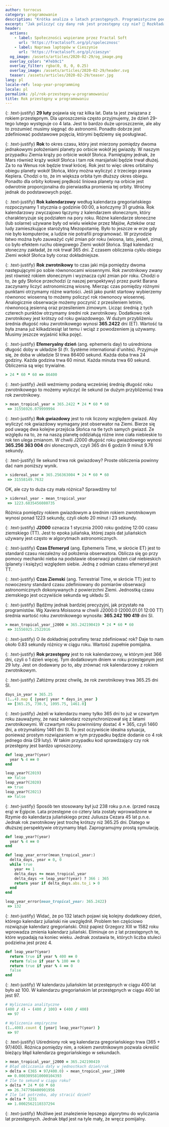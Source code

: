 ```yaml
---
author: torrocus
category: programowanie
description: "Krótka analiza o latach przestępnych. Programistyczne podejście do problemu dlaczego i który rok jest przestępny. 📅"
excerpt: "Jak policzyć czy dany rok jest przestępny czy nie? 📅 Rozkładamy lata przestępne na czynniki pierwsze. Analizujemy ten temat programując. 💻"
header:
  actions:
    - label: Społeczności wspierane przez Fractal Soft
      url: 'https://fractalsoft.org/pl/spolecznosc'
    - label: Naprawa laptopów w Cieszynie
      url: 'https://fractalsoft.org/pl/cieszyn'
  og_image: /assets/articles/2020-02-29/og_image.png
  overlay_color: "#7eb9c1"
  overlay_filter: rgba(0, 0, 0, 0.25)
  overlay_image: /assets/articles/2020-02-29/header.svg
  teaser: /assets/articles/2020-02-29/teaser.jpg
lang: pl
locale-ref: leap-year-programming
locale: pl
permalink: /pl/rok-przestepny-w-programowaniu/
title: Rok przestępny w programowaniu
---
```


{: .text-justify}
**29 luty** pojawia się raz kilka lat.
Data ta jest związana z rokiem przestępnym.
Dla uproszczenia często przyjmujemy, że dzień 29-tego lutego występuje co 4 lata.
Jest to bardzo duże uproszczenie, ale aby to zrozumieć musimy sięgnąć do astronomii.
Ponadto dobrze jest zdefiniować podstawowe pojęcia, którymi będziemy się posługiwać.

{: .text-justify}
**Rok** to okres czasu, który jest mierzony pomiędzy dwoma jednakowymi położeniami planety po orbicie wokół jej gwiazdy.
W naszym przypadku Ziemia krąży po orbicie wokół Słońca.
Pamiętajmy jednak, że Mars również krąży wokół Słońca i tam rok marsjański będzie trwał dłużej.
Za to na Wenus rok będzie trwał krócej.
Rok jest to więc okres orbitalny obiegu planety wokół Słońca,
który można wyliczyć z trzeciego prawa Keplera.
Chodzi o to, że im większa orbita tym dłuższy okres obiegu.
Ponadto dla orbity kołowej prędkość liniowa planety na orbicie jest odwrotnie proporcjonalna do pierwiastka promienia tej orbity.
Wróćmy jednak do podstawowych pojęć.

{: .text-justify}
**Rok kalendarzowy** według kalendarza gregoriańskiego rozpoczynamy 1 stycznia o godzinie 00:00, a kończymy 31 grudnia.
Rok kalendarzowy zwyczajowo łączymy z kalendarzem słonecznym,
który charakteryzuje się podziałem na pory roku.
Różne kalendarze słoneczne (lub solarne) używane były od wielu wieków przez Majów, Azteków oraz ludy zamieszkujące starożytną Mezopotamię.
Było to jeszcze w erze gdy nie było komputerów, a ludzie nie potrafili programować.
W przyrodzie łatwo można było zauważyć cykl zmian pór roku (wiosna, lato, jesień, zima),
co było efektem ruchu obiegowego Ziemi wokół Słońca.
Stąd kalendarz słoneczny zakładał, że rok trwał 365 dni.
Z czasem obliczenia cyklu obiegu Ziemi wokół Słońca były coraz dokładniejsze.

{: .text-justify}
**Rok zwrotnikowy** to czas jaki mija pomiędzy dwoma następującymi po sobie równonocami wiosennymi.
Rok zwrotnikowy zwany jest również rokiem słonecznym i wyznacza cykl zmian pór roku.
Chodzi o to, że gdy Słońce przechodzi (z naszej perspektywy) przez punkt Barana zaczynamy liczyć astronomiczną wiosnę.
Mierząc czas pomiędzy różnymi punktami otrzymamy różne wartości.
Jeśli jako punkt startowy wybierzemy równonoc wiosenną to możemy policzyć rok równonocy wiosennej.
Analogicznie obserwacje możemy poczynić z przesileniem letnim, równonocą jesienną oraz przesileniem zimowym.
Licząc średnią z tych czterech punktów otrzymamy średni rok zwrotnikowy.
Dodatkowo rok zwrotnikowy jest krótszy od roku gwiazdowego.
W dużym przybliżeniu średnia długość roku zwrotnikowego wynosi **365.2422** dni (ET).
Wartość ta była znana już kilkadziesiąt lat temu i wciąż z powodzeniem ją używamy.
Musimy jeszcze wyjaśnić kilka pojęć.

{: .text-justify}
**Efemeryalny dzień** (ang. ephemeris day) to uśredniona długość doby w układzie SI (fr. Système international d'unités).
Przyjmuje się, że doba w układzie SI trwa 86400 sekund.
Każda doba trwa 24 godziny.
Każda godzina trwa 60 minut.
Każda minuta trwa 60 sekund.
Obliczenia są więc trywialne.
```ruby
> 24 * 60 * 60 => 86400
```

{: .text-justify}
Jeśli weźmiemy podaną wcześniej średnią długość roku zwrotnikowego to możemy wyliczyć ile sekund (w dużym przybliżeniu) trwa rok zwrotnikowy.
```ruby
> mean_tropical_year = 365.2422 * 24 * 60 * 60
 => 31556926.079999994
```

{: .text-justify}
**Rok gwiazdowy** jest to rok liczony względem gwiazd.
Aby wyliczyć rok gwiazdowy wymagany jest obserwator na Ziemi.
Bierze się pod uwagę dwa kolejne przejścia Słońca na tle tych samych gwiazd.
Ze względu na to, ze na naszą planetę oddziałują różne inne ciała niebieskie to rok ten ulega zmianom.
W chwili J2000 długość roku gwiazdowego wynosi **365.256 363 004** dni słonecznych, czyli 365 dni 6 godzin 9 minut 9.76 sekundy.

{: .text-justify}
Ile sekund trwa rok gwiazdowy?
Proste obliczenia powinny dać nam poniższy wynik.
```ruby
> sidereal_year = 365.256363004 * 24 * 60 * 60
 => 31558149.7632
```
OK, ale czy to duża czy mała różnica?
Sprawdźmy to!
```ruby
> sidereal_year - mean_tropical_year
 => 1223.6835456080735
```
Różnica pomiędzy rokiem gwiazdowym a średnim rokiem zwrotnikowym wynosi ponad 1223 sekundy, czyli około 20 minut i 23 sekundy.

{: .text-justify}
**J2000** oznacza 1 stycznia 2000 roku godzinę 12:00 czasu ziemskiego (TT).
Jest to epoka juliańska, której zapis dat juliańskich używany jest często w algorytmach astronomicznych.

{: .text-justify}
**Czas Efemeryd** (ang. Ephemeris Time, w skrócie ET) jest to standard czasu niezależny od położenia obserwatora.
Oblicza się go przy pomocy mechaniki nieba na podstawie obserwacji położeń ciał niebieskich (planety i księżyc) względem siebie.
Jedną z odmian czasu efemeryd jest TT.

{: .text-justify}
**Czas Ziemski** (ang. Terrestrial Time, w skrócie TT) jest to nowoczesny standard czasu zdefiniowany do pomiarów obserwacji astronomicznych dokonywanych z powierzchni Ziemi.
Jednostką czasu ziemskiego jest oczywiście sekunda wg układu SI.

{: .text-justify}
Bądźmy jednak bardziej precyzyjni, jak przystało na programistów.
Wg Xaviera Moissona w chwili J2000.0 (2000.01.01 12:00 TT) średnia wartość roku zwrotnikowego wynosiła: **365.242 190 419** dni SI.
```ruby
> mean_tropical_year_j2000 = 365.242190419 * 24 * 60 * 60
 => 31556925.2522016
```

{: .text-justify}
O ile dokładniej potrafimy teraz zdefiniować rok?
Daje to nam około 0.83 sekundy różnicy w ciągu roku.
Wartość zupełnie pomijalna.

{: .text-justify}
**Rok przestępny** jest to rok kalendarzowy, w którym jest 366 dni, czyli o 1 dzień więcej.
Tym dodatkowym dniem w roku przestępnym jest 29 luty.
Jest on dodawany po to, aby zrównać rok kalendarzowy z rokiem zwrotnikowym.

{: .text-justify}
Załóżmy przez chwilę, że rok zwrotnikowy trwa 365.25 dni SI.

```ruby
days_in_year = 365.25
(1..4).map { |year| year * days_in_year }
 => [365.25, 730.5, 1095.75, 1461.0]
```

{: .text-justify}
Jeżeli w kalendarzu mamy tylko 365 dni to już w czwartym roku zauważymy, że nasz kalendarz rozsynchronizował się z latami zwrotnikowymi.
W czwartym roku powinniśmy dostać 4 * 365, czyli 1460 dni, a otrzymaliśmy 1461 dni SI.
To jest oczywiście idealna sytuacja, ponieważ prostym rozwiązaniem w tym przypadku będzie dodanie co 4 rok jednego dnia (29 luty).
W takim przypadku kod sprawdzający czy rok przestępny jest bardzo uproszczony.

```ruby
def leap_year?(year)
  year % 4 == 0
end

leap_year?(2019)
 => false
leap_year?(2020)
 => true
leap_year?(2021)
 => false
```

{: .text-justify}
Sposób ten stosowany był już 238 roku p.n.e. (przed naszą erą) w Egipcie.
Lata przestępne co cztery lata zostały wprowadzone w Rzymie do kalendarza juliańskiego przez Juliusza Cezara 45 lat p.n.e.
Jednak rok zwrotnikowy jest trochę krótszy niż 365.25 dni.
Dlatego w dłuższej perspektywie otrzymamy błąd.
Zaprogramujmy prostą symulację.

```ruby
def leap_year?(year)
  year % 4 == 0
end

def leap_year_error(mean_tropical_year:)
  delta_days, year = 0, 0
  while true
    year += 1
    delta_days += mean_tropical_year
    delta_days -= leap_year?(year) ? 366 : 365
    return year if delta_days.abs.to_i > 0
  end
end

leap_year_error(mean_tropical_year: 365.2422)
 => 132
```

{: .text-justify}
Widać, że po 132 latach pojawi się kolejny dodatkowy dzień, którego kalendarz juliański nie uwzględnił.
Problem ten częściowo rozwiązuje kalendarz gregoriański.
Otóż papież Grzegorz XIII w 1582 roku wprowadza zmienia kalendarz juliański.
Eliminuje on z lat przestępnych te, które wypadają na koniec wieku.
Jednak zostawia te, których liczba stuleci podzielna jest przez 4.

```ruby
def leap_year?(year)
  return true if year % 400 == 0
  return false if year % 100 == 0
  return true if year % 4 == 0
  false
end
```

{: .text-justify}
W kalendarzu juliańskim lat przestępnych w ciągu 400 lat było aż 100.
W kalendarzu gregoriańskim lat przestępnych w ciągu 400 lat jest 97.

```ruby
# Wyliczenia analityczne
(400 / 4) - (400 / 100) + (400 / 400)
 => 97

# Wyliczenia empiryczne
(1..400).count { |year| leap_year?(year) }
 => 97
```

{: .text-justify}
Uśredniony rok wg kalendarza gregoriańskiego trwa (365 + 97/400).
Różnica pomiędzy nim, a rokiem zwrotnikowym pozwala określić bieżący błąd kalendarza gregoriańskiego w sekundach.

```ruby
> mean_tropical_year_j2000 = 365.242190419
# Błąd obliczania daty w jednostkach dzień/rok
> delta = (365 + 97/400.0) - mean_tropical_year_j2000
 => 0.0003095810000104393
# Ile to sekund w ciągu roku?
> delta * 24 * 60 * 60
 => 26.747798400901956
# Ile lat potrzeba, aby stracić dzień?
> delta * 3231
 => 1.0002562110337294
```

{: .text-justify}
Możliwe jest znalezienie lepszego algorytmu do wyliczania lat przestępnych.
Jednak błąd jest na tyle mały, że wręcz pomijalny.

